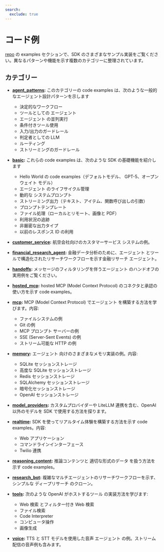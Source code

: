 ```yaml
---
search:
  exclude: true
---
```

# コード例

[repo](https://github.com/openai/openai-agents-python/tree/main/examples) の examples セクションで、SDK のさまざまなサンプル実装をご覧ください。異なるパターンや機能を示す複数のカテゴリーに整理されています。

## カテゴリー

-   **[agent_patterns](https://github.com/openai/openai-agents-python/tree/main/examples/agent_patterns):**
    このカテゴリーの code examples は、次のような一般的なエージェント設計パターンを示します

    -   決定的なワークフロー
    -   ツールとしての エージェント
    -   エージェント の並列実行
    -   条件付きツール使用
    -   入力/出力のガードレール
    -   判定者としての LLM
    -   ルーティング
    -   ストリーミングのガードレール

-   **[basic](https://github.com/openai/openai-agents-python/tree/main/examples/basic):**
    これらの code examples は、次のような SDK の基礎機能を紹介します

    -   Hello World の code examples（デフォルトモデル、 GPT-5、オープンウェイト モデル）
    -   エージェント のライフサイクル管理
    -   動的な システムプロンプト
    -   ストリーミング出力（テキスト、アイテム、関数呼び出しの引数）
    -   プロンプトテンプレート
    -   ファイル処理（ローカルとリモート、画像と PDF）
    -   利用状況の追跡
    -   非厳密な出力タイプ
    -   以前のレスポンス ID の利用

-   **[customer_service](https://github.com/openai/openai-agents-python/tree/main/examples/customer_service):**
    航空会社向けのカスタマーサービス システムの例。

-   **[financial_research_agent](https://github.com/openai/openai-agents-python/tree/main/examples/financial_research_agent):**
    金融データ分析のために、エージェント とツールで構造化されたリサーチワークフローを示す金融リサーチ エージェント。

-   **[handoffs](https://github.com/openai/openai-agents-python/tree/main/examples/handoffs):**
    メッセージのフィルタリングを伴うエージェント のハンドオフの実用例をご覧ください。

-   **[hosted_mcp](https://github.com/openai/openai-agents-python/tree/main/examples/hosted_mcp):**
    hosted MCP (Model Context Protocol) のコネクタと承認の使い方を示す code examples。

-   **[mcp](https://github.com/openai/openai-agents-python/tree/main/examples/mcp):**
    MCP (Model Context Protocol) でエージェント を構築する方法を学びます。内容:

    -   ファイルシステムの例
    -   Git の例
    -   MCP プロンプト サーバーの例
    -   SSE (Server-Sent Events) の例
    -   ストリーム可能な HTTP の例

-   **[memory](https://github.com/openai/openai-agents-python/tree/main/examples/memory):**
    エージェント 向けのさまざまなメモリ実装の例。内容:

    -   SQLite セッションストレージ
    -   高度な SQLite セッションストレージ
    -   Redis セッションストレージ
    -   SQLAlchemy セッションストレージ
    -   暗号化セッションストレージ
    -   OpenAI セッションストレージ

-   **[model_providers](https://github.com/openai/openai-agents-python/tree/main/examples/model_providers):**
    カスタムプロバイダーや LiteLLM 連携を含む、OpenAI 以外のモデルを SDK で使用する方法を探ります。

-   **[realtime](https://github.com/openai/openai-agents-python/tree/main/examples/realtime):**
    SDK を使ってリアルタイム体験を構築する方法を示す code examples。内容:

    -   Web アプリケーション
    -   コマンドラインインターフェース
    -   Twilio 連携

-   **[reasoning_content](https://github.com/openai/openai-agents-python/tree/main/examples/reasoning_content):**
    推論コンテンツと 適切な形式のデータ を扱う方法を示す code examples。

-   **[research_bot](https://github.com/openai/openai-agents-python/tree/main/examples/research_bot):**
    複雑なマルチエージェントのリサーチワークフローを示す、シンプルな ディープリサーチ のクローン。

-   **[tools](https://github.com/openai/openai-agents-python/tree/main/examples/tools):**
    次のような OpenAI がホストするツール の実装方法を学びます:

    -   Web 検索 とフィルター付き Web 検索
    -   ファイル検索
    -   Code Interpreter
    -   コンピュータ操作
    -   画像生成

-   **[voice](https://github.com/openai/openai-agents-python/tree/main/examples/voice):**
    TTS と STT モデルを使用した音声 エージェント の例。ストリーム配信の音声例も含みます。